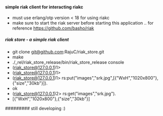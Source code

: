 #### simple riak client for interacting riakc

- must use erlang/otp version < 18 for using riakc
- make sure to start the riak server before starting this application 
.. for reference https://github.com/basho/riak 


##### riak store - a simple riak client

- git clone git@github.com:RajuC/riak_store.git
- make
- ./_rel/riak_store_release/bin/riak_store_release console
- (riak_store@127.0.0.1)1> 
- (riak_store@127.0.0.1)1>
- (riak_store@127.0.0.1)1> rs:put("images","srk.jpg",[{"WxH","1020x800"},{"size","30kb"}]).
- ok
- (riak_store@127.0.0.1)2> rs:get("images","srk.jpg").
- [{"WxH","1020x800"},{"size","30kb"}]





######### still developing :)



